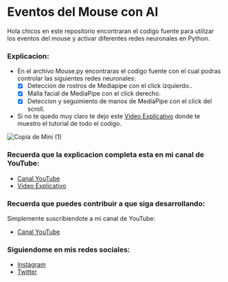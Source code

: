 # Eventos del Mouse con AI
Hola chicos en este repositorio encontraran el codigo fuente para utilizar los eventos del mouse y activar diferentes redes neuronales en Python.

### Explicacion:
- En el archivo Mouse.py encontraras el codigo fuente con el cual podras controlar las siguientes redes neuronales:
  - [x] Deteccion de rostros de Mediapipe con el click izquierdo..
  - [x] Malla facial de MediaPipe con el click derecho.
  - [x] Deteccion y seguimiento de manos de MediaPipe con el click del scroll.
- Si no te quedo muy claro te dejo este [Video Explicativo](https://youtu.be/ohQuCbidlNc) donde te muestro el tutorial de todo el codigo.

![Copia de Mini (1)](https://user-images.githubusercontent.com/85022752/164429952-2e243322-83a9-4cb6-9e61-c9312dc228d2.jpg)

### Recuerda que la explicacion completa esta en mi canal de YouTube:
- [Canal YouTube](https://www.youtube.com/channel/UCzwHEOCbsZLjfELperJ6VeQ/videos)
- [Video Explicativo](https://youtu.be/Hy3DAxgTSu0)


### Recuerda que puedes contribuir a que siga desarrollando:
Simplemente suscribiendote a mi canal de YouTube:
- [Canal YouTube](https://www.youtube.com/channel/UCzwHEOCbsZLjfELperJ6VeQ/videos)

### Siguiendome en mis redes sociales: 
- [Instagram](https://www.instagram.com/santiagsanchezr/)
- [Twitter](https://twitter.com/SantiagSanchezR)

